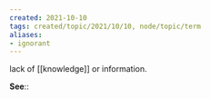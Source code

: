 ```yaml
---
created: 2021-10-10
tags: created/topic/2021/10/10, node/topic/term
aliases:
- ignorant
---
```


lack of [[knowledge]] or information.

**See**:: 

